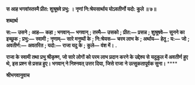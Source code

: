**स आह भगवांस्तस्मै प्रीत: शुश्रूषवे प्रभु: ।** **नृणां नि:श्रेयसार्थाय योऽवतीर्णो यदो: कुले ॥ ७॥** 

**शब्दार्थ** 

**स:—** **उसने** **; आह—** **कहा** **; भगवान्—** **भगवान्** **; तस्मै—** **उसको** **; प्रीत:—** **प्रसन्न** **; शुश्रूषवे—** **सुनने का इच्छुक** **; प्रभु:—** **स्वामी** **;** **नृणाम्—** **सारे मनुष्यों के** **; नि:श्रेयस—** **चरम लाभ के** **; अर्थाय—** **हेतु** **; य:—** **जो** **; अवतीर्ण:—** **अवतरित** **; यदो:—** **राजा यदु के** **;** **कुले—** **वंश में।** **.** 

**राजा के स्वामी तथा प्रभु श्रीकृष्ण, जो सारे लोगों को परम लाभ प्रदान करने के उद्देश्य से** **यदुकुल में अवतीर्ण हुए थे, इस प्रश्न से प्रसन्न हुए। भगवान् ने निश्नवत् उत्तर दिया, जिसे राजा** **ने उत्सुकतापूर्वक सुना।** **** 

**श्रीभगवानुवाच** 